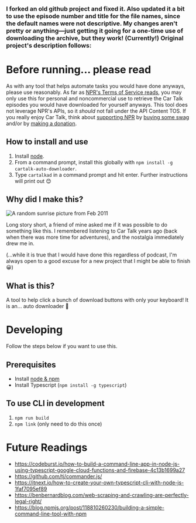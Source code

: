 ### I forked an old github project and fixed it. Also updated it a bit to use the episode number and title for the file names, since the default names were not descriptive. My changes aren't pretty or anything—just getting it going for a one-time use of downloading the archive, but they work! (Currently!) Original project's description follows: 


# Before running... please read

As with any tool that helps automate tasks you would have done anyways, please use reasonably. As far as [NPR's Terms of Service reads](https://www.npr.org/about-npr/179876898/terms-of-use), you may only use this for personal and noncommercial use to retrieve the Car Talk episodes you would have downloaded for yourself anyways. This tool does not leverage NPR's APIs, so it *should* not fall under the API Content TOS. If you really enjoy Car Talk, think about [supporting NPR](https://www.npr.org/support) by [buying some swag](https://shop.npr.org/) and/or by [making a donation](https://www.npr.org/donations/support).

## How to install and use

1. Install [node](https://nodejs.org/en/).
2. From a command prompt, install this globally with `npm install -g cartalk-auto-downloader`.
3. Type `cartalkad` in a command prompt and hit enter. Further instructions will print out 😊

## Why did I make this?

![A random sunrise picture from Feb 2011](./docs/assets/SomeSunriseFrom2011.jpg)

Long story short, a friend of mine asked me if it was possible to do something like this. I remembered listening to Car Talk years ago (back when there was more time for adventures), and the nostalgia immediately drew me in. 

(...while it is true that I would have done this regardless of podcast, I'm always open to a good excuse for a new project that I might be able to finish 😀)

## What is this?

A tool to help click a bunch of download buttons with only your keyboard! It is an... auto downloader 🤔  

# Developing

Follow the steps below if you want to use this.

## Prerequisites

* Install [node & npm](https://www.npmjs.com/get-npm)
* Install Typescript (`npm install -g typescript`)

## To use CLI in development

1. `npm run build`
2. `npm link` (only need to do this once)

# Future Readings

* https://codeburst.io/how-to-build-a-command-line-app-in-node-js-using-typescript-google-cloud-functions-and-firebase-4c13b1699a27
* https://github.com/tj/commander.js/
* https://itnext.io/how-to-create-your-own-typescript-cli-with-node-js-1faf7095ef89
* https://benbernardblog.com/web-scraping-and-crawling-are-perfectly-legal-right/
* https://blog.npmjs.org/post/118810260230/building-a-simple-command-line-tool-with-npm
